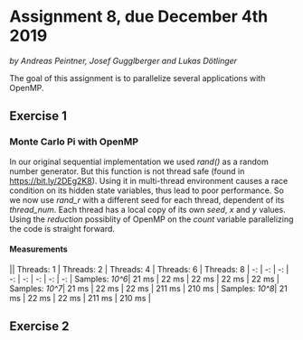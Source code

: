 # Assignment 8, due December 4th 2019

*by Andreas Peintner, Josef Gugglberger and Lukas Dötlinger*

The goal of this assignment is to parallelize several applications with OpenMP.

## Exercise 1

### Monte Carlo Pi with OpenMP

In our original sequential implementation we used *rand()* as a random number generator. But this function is not thread safe (found in https://bit.ly/2DEg2K8).
Using it in multi-thread environment causes a race condition on its hidden state variables, thus lead to poor performance.
So we now use *rand_r* with a different seed for each thread, dependent of its *thread_num*.
Each thread has a local copy of its own *seed*, *x* and *y* values. Using the *reduction* possiblity of OpenMP on the *count* variable parallelizing the code is straight forward.

#### Measurements

|| Threads: 1 | Threads: 2 | Threads: 4 | Threads: 6 | Threads: 8
| -: | -: | -: | -: | -: | -: | -: | -: |
Samples: *10^6*| 21 ms | 22 ms | 22 ms | 22 ms | 22 ms |
Samples: *10^7*| 21 ms | 22 ms | 22 ms | 211 ms | 210 ms |
Samples: *10^8*| 21 ms | 22 ms | 22 ms | 211 ms | 210 ms |

## Exercise 2

